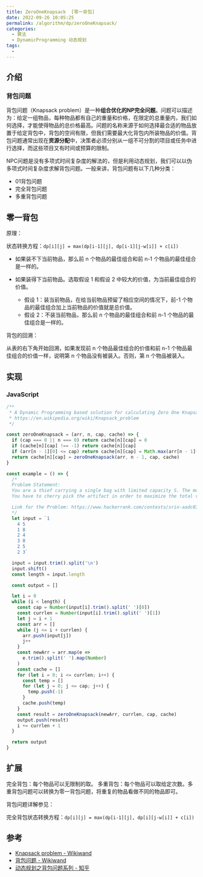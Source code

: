 ```yaml
---
title: ZeroOneKnapsack  [零一背包]
date: 2022-09-26 10:05:25
permalink: /algorithm/dp/zeroOneKnapsack/
categories:
  - 算法
  - DynamicProgramming 动态规划
tags:
  - 
---
```


## 介绍

### 背包问题

背包问题（Knapsack problem）是一种**组合优化的NP完全问题**。问题可以描述为：给定一组物品，每种物品都有自己的重量和价格，在限定的总重量内，我们如何选择，才能使得物品的总价格最高。问题的名称来源于如何选择最合适的物品放置于给定背包中，背包的空间有限，但我们需要最大化背包内所装物品的价值。背包问题通常出现在**资源分配**中，决策者必须分别从一组不可分割的项目或任务中进行选择，而这些项目又有时间或预算的限制。

NPC问题是没有多项式时间复杂度的解法的，但是利用动态规划，我们可以以伪多项式时间复杂度求解背包问题。一般来讲，背包问题有以下几种分类：

- 01背包问题
- 完全背包问题
- 多重背包问题

## 零一背包

原理：

<Bilibili id="BV1K4411X766" />

状态转换方程：`dp[i][j] = max(dp[i-1][j], dp[i-1][j-w[i]] + c[i])`

- 如果装不下当前物品，那么前 n 个物品的最佳组合和前 n-1 个物品的最佳组合是一样的。
- 如果装得下当前物品。选取假设 1 和假设 2 中较大的价值，为当前最佳组合的价值。

    - 假设 1：装当前物品，在给当前物品预留了相应空间的情况下，前-1 个物品的最佳组合加上当前物品的价值就是总价值。
    - 假设 2：不装当前物品，那么前 n 个物品的最佳组合和前 n-1 个物品的最佳组合是一样的。

背包的回溯：

从表的右下角开始回溯，如果发现前 n 个物品最佳组合的价值和前 n-1 个物品最佳组合的价值一样，说明第 n 个物品没有被装入。否则，第 n 个物品被装入。

## 实现

### JavaScript

```js
/**
 * A Dynamic Programming based solution for calculating Zero One Knapsack
 * https://en.wikipedia.org/wiki/Knapsack_problem
 */

const zeroOneKnapsack = (arr, n, cap, cache) => {
  if (cap === 0 || n === 0) return cache[n][cap] = 0
  if (cache[n][cap] !== -1) return cache[n][cap]
  if (arr[n - 1][0] <= cap) return cache[n][cap] = Math.max(arr[n - 1][1] + zeroOneKnapsack(arr, n - 1, cap - arr[n - 1][0], cache), zeroOneKnapsack(arr, n - 1, cap, cache))
  return cache[n][cap] = zeroOneKnapsack(arr, n - 1, cap, cache)
}

const example = () => {
  /*
  Problem Statement:
  You are a thief carrying a single bag with limited capacity S. The museum you stole had N artifact that you could steal. Unfortunately you might not be able to steal all the artifact because of your limited bag capacity.
  You have to cherry pick the artifact in order to maximize the total value of the artifacts you stole.

  Link for the Problem: https://www.hackerrank.com/contests/srin-aadc03/challenges/classic-01-knapsack
  */
  let input = `1
    4 5
    1 8
    2 4
    3 0
    2 5
    2 3`

  input = input.trim().split('\n')
  input.shift()
  const length = input.length

  const output = []

  let i = 0
  while (i < length) {
    const cap = Number(input[i].trim().split(' ')[0])
    const currlen = Number(input[i].trim().split(' ')[1])
    let j = i + 1
    const arr = []
    while (j <= i + currlen) {
      arr.push(input[j])
      j++
    }
    const newArr = arr.map(e =>
      e.trim().split(' ').map(Number)
    )
    const cache = []
    for (let i = 0; i <= currlen; i++) {
      const temp = []
      for (let j = 0; j <= cap; j++) {
        temp.push(-1)
      }
      cache.push(temp)
    }
    const result = zeroOneKnapsack(newArr, currlen, cap, cache)
    output.push(result)
    i += currlen + 1
  }

  return output
}
```

## 扩展

完全背包：每个物品可以无限制的取。
多重背包：每个物品可以取给定次数。多重背包问题可以转换为零一背包问题，将重复的物品看做不同的物品即可。

背包问题详解参见：

<Bilibili id="BV1C7411K79w" />

完全背包状态转换方程：`dp[i][j] = max(dp[i-1][j], dp[i][j-w[i]] + c[i])`

## 参考

- [Knapsack problem - Wikiwand](https://www.wikiwand.com/en/Knapsack_problem)
- [背包问题 - Wikiwand](https://www.wikiwand.com/zh-hans/%E8%83%8C%E5%8C%85%E9%97%AE%E9%A2%98)
- [动态规划之背包问题系列 - 知乎](https://zhuanlan.zhihu.com/p/93857890)
